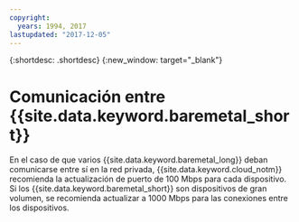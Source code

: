 ```yaml
---
copyright:
  years: 1994, 2017
lastupdated: "2017-12-05"
---
```


{:shortdesc: .shortdesc}
{:new_window: target="_blank"}


# Comunicación entre {{site.data.keyword.baremetal_short}}

En el caso de que varios {{site.data.keyword.baremetal_long}} deban comunicarse entre sí en la red privada, {{site.data.keyword.cloud_notm}} recomienda la actualización de puerto de 100 Mbps para cada dispositivo. Si los {{site.data.keyword.baremetal_short}} son dispositivos de gran volumen, se recomienda actualizar a 1000 Mbps para las conexiones entre los dispositivos.
